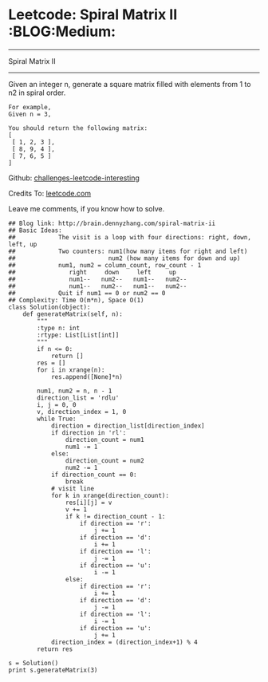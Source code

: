# Leetcode: Spiral Matrix II     :BLOG:Medium:


---

Spiral Matrix II  

---

Given an integer n, generate a square matrix filled with elements from 1 to n2 in spiral order.  

    For example,
    Given n = 3,
    
    You should return the following matrix:
    [
     [ 1, 2, 3 ],
     [ 8, 9, 4 ],
     [ 7, 6, 5 ]
    ]

Github: [challenges-leetcode-interesting](https://github.com/DennyZhang/challenges-leetcode-interesting/tree/master/spiral-matrix-ii)  

Credits To: [leetcode.com](https://leetcode.com/problems/spiral-matrix-ii/description/)  

Leave me comments, if you know how to solve.  

    ## Blog link: http://brain.dennyzhang.com/spiral-matrix-ii
    ## Basic Ideas:
    ##            The visit is a loop with four directions: right, down, left, up
    ##            Two counters: num1(how many items for right and left)
    ##                          num2 (how many items for down and up)
    ##            num1, num2 = column_count, row_count - 1
    ##               right     down     left     up
    ##               num1--   num2--   num1--   num2--
    ##               num1--   num2--   num1--   num2--
    ##            Quit if num1 == 0 or num2 == 0
    ## Complexity: Time O(m*n), Space O(1)
    class Solution(object):
        def generateMatrix(self, n):
            """
            :type n: int
            :rtype: List[List[int]]
            """
            if n <= 0:
                return []
            res = []
            for i in xrange(n):
                res.append([None]*n)
    
            num1, num2 = n, n - 1
            direction_list = 'rdlu'
            i, j = 0, 0
            v, direction_index = 1, 0
            while True:
                direction = direction_list[direction_index]
                if direction in 'rl':
                    direction_count = num1
                    num1 -= 1
                else:
                    direction_count = num2
                    num2 -= 1
                if direction_count == 0:
                    break
                # visit line
                for k in xrange(direction_count):
                    res[i][j] = v
                    v += 1
                    if k != direction_count - 1:
                        if direction == 'r':
                            j += 1
                        if direction == 'd':
                            i += 1
                        if direction == 'l':
                            j -= 1
                        if direction == 'u':
                            i -= 1
                    else:
                        if direction == 'r':
                            i += 1
                        if direction == 'd':
                            j -= 1
                        if direction == 'l':
                            i -= 1
                        if direction == 'u':
                            j += 1
                direction_index = (direction_index+1) % 4
            return res
    
    s = Solution()
    print s.generateMatrix(3)